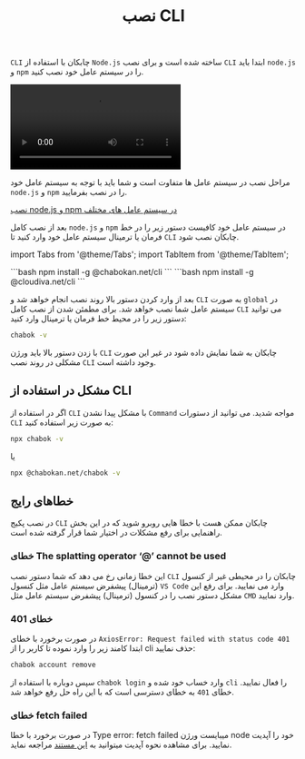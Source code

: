 ﻿---
title: "نصب CLI"
sidebar_label: "نصب CLI"
---

`CLI` چابکان با استفاده از `Node.js` ساخته شده است و برای نصب `CLI` ابتدا باید `node.js` و `npm` را در سیستم عامل خود نصب کنید.

<video controls width="300">
  <source src="https://s1.chabokan.net/docs/videos/install-cli.mp4" />
</video>

مراحل نصب در سیستم عامل ها متفاوت است و شما باید با توجه به سیستم عامل خود `node.js` و `npm` را در نصب بفرمایید.

[نصب node.js و npm در سیستم عامل های مختلف](https://nodejs.org/en/download/package-manager/)

بعد از نصب کامل `node.js` و `npm` در سیستم عامل خود کافیست دستور زیر را در خط فرمان یا ترمینال سیستم عامل خود وارد کنید تا `CLI` چابکان نصب شود.


import Tabs from '@theme/Tabs';
import TabItem from '@theme/TabItem';

<Tabs>
  <TabItem value="chabokan" label="چابکان" default>
    ```bash
    npm install -g @chabokan.net/cli
    ```
  </TabItem>
  <TabItem value="cloudiva" label="کلودیوا">
    ```bash
    npm install -g @cloudiva.net/cli
    ```
  </TabItem>
</Tabs>

بعد از وارد کردن دستور بالا روند نصب انجام خواهد شد و `CLI` به صورت `global` در سیستم عامل شما نصب خواهد شد. برای مطمئن شدن از نصب کامل `CLI` می توانید دستور زیر را در محیط خط فرمان یا ترمینال وارد کنید:

```bash
chabok -v
```

با زدن دستور بالا باید ورژن `CLI` چابکان به شما نمایش داده شود در غیر این صورت مشکلی در روند نصب `CLI` وجود داشته است.

## مشکل در استفاده از CLI

اگر در استفاده از `CLI` با مشکل پیدا نشدن `Command` مواجه شدید. می توانید از دستورات `CLI` به صورت زیر استفاده کنید:

```bash
npx chabok -v
```

یا

```bash
npx @chabokan.net/chabok -v
```

## خطاهای رایج

در نصب پکیج `CLI` چابکان ممکن هست با خطا هایی روبرو شوید که در این بخش راهنمایی برای رفع مشکلات در اختیار شما قرار گرفته شده است.

### خطای The splatting operator ‘@’ cannot be used

این خطا زمانی رخ می دهد که شما دستور نصب `CLI` چابکان را در محیطی غیر از کنسول (ترمینال) پیشفرض سیستم عامل مثل کنسول `VS Code` وارد می نمایید. برای رفع این مشکل دستور نصب را در کنسول (ترمینال) پیشفرض سیستم عامل مثل `CMD` وارد نمایید.

### خطای 401

در صورت برخورد با خطای `AxiosError: Request failed with status code 401` ابتدا کامند زیر را وارد نموده تا کاربر را از cli حذف نمایید:

```bash
chabok account remove
```

سپس دوباره با استفاده از `chabok login` وارد خساب خود شده و `cli` را فعال نمایید. خطای `401` به خطای دسترسی است که با این راه حل رفع خواهد شد.

### خطای fetch failed

در صورت برخورد با خطا Type error: fetch failed میبایست ورژن node خود را آپدیت نمایید. برای مشاهده نحوه آپدیت میتوانید به [این مستند](https://docs.chabokan.net/cli/update/#%D8%A8%D9%87-%D8%B1%D9%88%D8%B2-%D8%B1%D8%B3%D8%A7%D9%86%DB%8C-node-version) مراجعه نماید.


